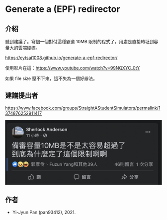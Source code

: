 # Generate a (EPF) redirector

## 介紹

聽到建議了。寫個一個對付這種霸道 10MB 限制的程式了，用處是直接轉址到容量大的雲端硬碟。

<https://cytsai1008.github.io/generate-a-epf-redirector/>

使用影片在這：<https://www.youtube.com/watch?v=99NQXYC_0tY>

如果 file size 壓不下來，這不失為一個好辦法。

## 建議提出者

<https://www.facebook.com/groups/StraightAStudentSimulators/permalink/1374876252911417>

![10MB is too small](./assets/image/10mb-is-too-small.png)

## 作者

- Yi-Jyun Pan (pan93412), 2021.
